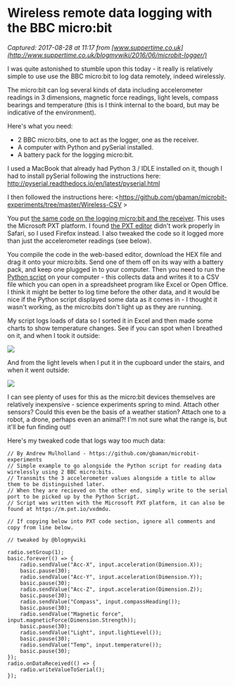 # Wireless remote data logging with the BBC micro:bit

_Captured: 2017-08-28 at 11:17 from [www.suppertime.co.uk](http://www.suppertime.co.uk/blogmywiki/2016/06/microbit-logger/)_

I was quite astonished to stumble upon this today - it really is relatively simple to use use the BBC micro:bit to log data remotely, indeed wirelessly.

The micro:bit can log several kinds of data including accelerometer readings in 3 dimensions, magnetic force readings, light levels, compass bearings and temperature (this is I think internal to the board, but may be indicative of the environment).

Here's what you need:

  * 2 BBC micro:bits, one to act as the logger, one as the receiver.
  * A computer with Python and pySerial installed.
  * A battery pack for the logging micro:bit.

I used a MacBook that already had Python 3 / IDLE installed on it, though I had to install pySerial following the instructions here: <http://pyserial.readthedocs.io/en/latest/pyserial.html>

I then followed the instructions here: <https://github.com/gbaman/microbit-experiments/tree/master/Wireless-CSV >

You put [the same code on the logging micro:bit and the receiver](https://github.com/gbaman/microbit-experiments/blob/master/Wireless-CSV/wireless-csv.ts). This uses the Microsoft PXT platform. I found [the PXT editor](https://m.pxt.io/) didn't work properly in Safari, so I used Firefox instead. I also tweaked the code so it logged more than just the accelerometer readings (see below).

You compile the code in the web-based editor, download the HEX file and drag it onto your micro:bits. Send one of them off on its way with a battery pack, and keep one plugged in to your computer. Then you need to run the [Python script](https://github.com/gbaman/microbit-experiments/blob/master/Wireless-CSV/microbit_csv.py) on your computer - this collects data and writes it to a CSV file which you can open in a spreadsheet program like Excel or Open Office. I think it might be better to log time before the other data, and it would be nice if the Python script displayed some data as it comes in - I thought it wasn't working, as the micro:bits don't light up as they are running.

My script logs loads of data so I sorted it in Excel and then made some charts to show temperature changes. See if you can spot when I breathed on it, and when I took it outside:

![](http://www.suppertime.co.uk/blogmywiki/wp-content/uploads/2016/06/temp.png)

And from the light levels when I put it in the cupboard under the stairs, and when it went outside:

![](http://www.suppertime.co.uk/blogmywiki/wp-content/uploads/2016/06/light-1024x534.png)

I can see plenty of uses for this as the micro:bit devices themselves are relatively inexpensive - science experiments spring to mind. Attach other sensors? Could this even be the basis of a weather station? Attach one to a robot, a drone, perhaps even an animal?! I'm not sure what the range is, but it'll be fun finding out!

Here's my tweaked code that logs way too much data:
    
    
    // By Andrew Mulholland - https://github.com/gbaman/microbit-experiments
    // Simple example to go alongside the Python script for reading data wirelessly using 2 BBC micro:bits.
    // Transmits the 3 accelerometer values alongside a title to allow them to be distinguished later.
    // When they are recieved on the other end, simply write to the serial port to be picked up by the Python Script.
    // Script was written with the Microsoft PXT platform, it can also be found at https://m.pxt.io/vxdmdu.
    
    // If copying below into PXT code section, ignore all comments and copy from line below.
    
    // tweaked by @blogmywiki
    
    radio.setGroup(1);
    basic.forever(() => {
        radio.sendValue("Acc-X", input.acceleration(Dimension.X));
        basic.pause(30);
        radio.sendValue("Acc-Y", input.acceleration(Dimension.Y));
        basic.pause(30);
        radio.sendValue("Acc-Z", input.acceleration(Dimension.Z));
        basic.pause(30);
        radio.sendValue("Compass", input.compassHeading());
        basic.pause(30);
        radio.sendValue("Magnetic force", input.magneticForce(Dimension.Strength));
        basic.pause(30);
        radio.sendValue("Light", input.lightLevel());
        basic.pause(30);
        radio.sendValue("Temp", input.temperature());
        basic.pause(30);
    });
    radio.onDataReceived(() => {
        radio.writeValueToSerial();
    });
    

